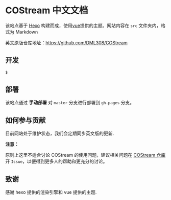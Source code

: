 # COStream 中文文档

该站点基于 [Hexo](https://hexo.io/) 构建而成，使用[vue](https://vuejs.org)提供的主题。网站内容在 `src` 文件夹内，格式为 Markdown

英文原版仓库地址：https://github.com/DML308/COStream

## 开发

``` bash
$
```

## 部署

该站点通过 **手动部署** 对 `master` 分支进行部署到 `gh-pages` 分支。

## 如何参与贡献

目前网站处于维护状态，我们会定期同步英文版的更新.


**注意：**

原则上这里不适合讨论 COStream 的使用问题，建议相关问题在 [COStream 仓库](https://github.com/DML308/COStream)开 `Issue`，以便得到更多人的帮助和更充分的讨论。

## 致谢

感谢 hexo 提供的渲染引擎和 vue 提供的主题.

